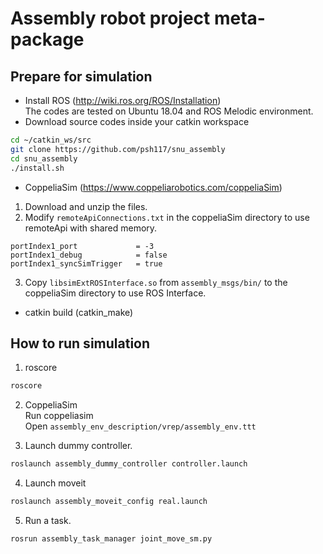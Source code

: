 # Assembly robot project meta-package


## Prepare for simulation
* Install ROS (http://wiki.ros.org/ROS/Installation) \
  The codes are tested on Ubuntu 18.04 and ROS Melodic environment.
* Download source codes inside your catkin workspace
```sh
cd ~/catkin_ws/src
git clone https://github.com/psh117/snu_assembly
cd snu_assembly
./install.sh
```
* CoppeliaSim (https://www.coppeliarobotics.com/coppeliaSim) 
1. Download and unzip the files.
2. Modify `remoteApiConnections.txt` in the coppeliaSim directory to use remoteApi with shared memory.
```
portIndex1_port             = -3
portIndex1_debug            = false
portIndex1_syncSimTrigger   = true
```
3. Copy `libsimExtROSInterface.so` from `assembly_msgs/bin/` to the coppeliaSim directory to use ROS Interface.

* catkin build (catkin_make)
## How to run simulation
1. roscore
```sh
roscore
```

2. CoppeliaSim \
Run coppeliasim \
Open `assembly_env_description/vrep/assembly_env.ttt`


3. Launch dummy controller.
```sh
roslaunch assembly_dummy_controller controller.launch 
```

4. Launch moveit
```sh
roslaunch assembly_moveit_config real.launch 
```

5. Run a task.
```sh
rosrun assembly_task_manager joint_move_sm.py 
```

